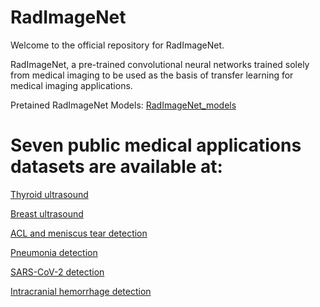 # RadImageNet
Welcome to the official repository for RadImageNet. 

RadImageNet, a pre-trained convolutional neural networks trained solely from medical imaging to be used as the basis of transfer learning for medical imaging applications.

Pretained RadImageNet Models: [RadImageNet_models](https://drive.google.com/drive/folders/1ARscSSpTsZyC5-dhnje2fnqNa6GrTix_?usp=sharing)

# Seven public medical applications datasets are available at:

[Thyroid ultrasound](https://www.spiedigitallibrary.org/conference-proceedings-of-spie/9287/92870W/An-open-access-thyroid-ultrasound-image-database/10.1117/12.2073532.full?SSO=1
)

 
[Breast ultrasound](https://www.kaggle.com/aryashah2k/breast-ultrasound-images-dataset)



[ACL and meniscus tear detection](https://stanfordmlgroup.github.io/competitions/mrnet/)



[Pneumonia detection](https://www.kaggle.com/c/rsna-pneumonia-detection-challenge)



[SARS-CoV-2 detection](http://ncov-ai.big.ac.cn/download?lang=en)



[Intracranial hemorrhage detection](https://www.kaggle.com/c/rsna-intracranial-hemorrhage-detection)


